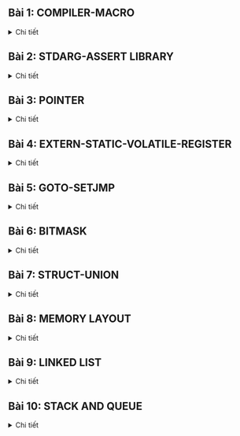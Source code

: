 ## Bài 1: COMPILER-MACRO
<details><summary>Chi tiết</summary>

### Compiler
- Compiler là một phần mềm để biên dịch một hay nhiều chương trình được viết từ ngôn ngữ bậc cao(ngôn ngữ C, C++, python,..) sang ngôn ngữ bậc thấp (thường là ngôn ngữ nhị phân) để nạp cho MCU hoặc máy tính. Hay nói cách khác compiler giống như một thông dịch viên giữa người lập trình và máy tính hoặc MCU.
### Compiler Process 
**Quá trình biên dịch trải qua 4 giai đoạn chính:**
* **Preprocessing**
Quá trình này sẽ biên dịch các file.c hoặc các file.cpp thành các file.i. Ở quá trình này sẽ loại bỏ tất cả các comment, thêm tất cả nột dung của thư viện đã được include ở file.c hoặc file .cpp nếu có và các macro nếu được define thành một file.i.
* **Compilation**
Quá trình này sẽ biên dịch các file.i thành các file.s. Quá trình này là chuyển đổi ngôn ngữ C của chúng ta thành ngôn ngữ assembly code (hợp ngữ). Hợp ngữ có thể được hiểu như là một loại ngôn ngữ của từng loại xử lý mà nhà sản xuất đã viết ra khi thiết kế ra dòng vi xử lý đó để người dùng có thể thuận tiện giao tiếp hơn. Vì vậy mỗi loại vi xử lý khác nhà sản xuất thì sẽ có hợp ngữ khác nhau.
* **Assemble**
Quá trình này sẽ biên dịch các file.s thành các file.o. Quá trình này chuyển đổi assembly code thành object code (mã máy). Vì máy tính bản chất là các bóng bán dẫn điển tử (transistor) nên chúng chỉ hiểu thành các bit logic 0 và 1 để thực hiện các nhiệm vụ.
* **Linhking**
Quá trình này sẽ biên dịch các file .o đã tạ ra trước đó thành một file duy nhất file. exe (executable machine code) hoặc file.hex để nạp cho một số dòng vi điều khiển. 
![Compiler Process](/Image/1.png)*Compiler Process*
### MACRO

Macro là một cơ chế của quá trình tiền xử lý có thể được hiểu là chúng ta sẽ định nghĩa lại nội dụng thành một đoạn nội dung khác ngắn gọn hơn.
MACRO chia thành 3 nhóm chính: 
``` bash
    #include                                             
    #define,#undef
    #if,#elif,#else,#ifdef,#ifndef`
```

**Có một số macro sau:**

- **#include**
    - Cho phép chèn nội dung của  tệp khác vào tệp hiện tại trước khi biên dịch.
    - Sử dụng dấu '< >' cho các tệp tiêu chuẩn như các tệp tiêu đề header file trong các thư mục mục thư viện chuẩn của hệ thống.
    - Sử dụng dấu ' " " ' cho các tệp của người dùng.

- **#define**

    -   Để định nghĩa macro chúng ta dùng cú pháp như sau:

	    ```#define Tên_macro  giá_trị_hoặc_đoạn_mã```

    - Các loại macro gồm:

         **Macro có tham số:** Có thể nhận tham số và thực hiện thao tác trên những tham số đó.

	    ```#define SQUARE(x) ((x) * (x))```

        **Macro không tham số:** Định nghĩa một giá trị cố định

	    ```#define PI 3.14159```

        Để loại bỏ macro ta sử dụng #undef

    **`#if`**
    -  Nếu điều kiện này đúng thì thực hiện đoạn mã phía dưới.

    **`#elif`**
    -  Được sử dụng sau #if hoặc #elif để kiểm tra điều khiện thêm nếu điều kiện trước sai.

    **`#else`**
    - Nếu không có điều kiện nào trước đó đúng thì sẽ thực hiện các câu lệnh sau #else.

    **`#ifdef`**
    - Dùng để kiểm tra xem macro đã được định nghĩa hay chưa.

    **`#ifndef`**
    - Dùng để kiểm tra xem macro chưa được định nghĩa.

**Variadic macros**
macro variadic được sử dụng để định nghĩa ra hàm khi ta không xác định được chính xác input đầu vào. Khi đó ta có #define func(...) dấu 3 chấm sẽ được định nghĩa thành __VA_ARGS__
</details>

## Bài 2: STDARG-ASSERT LIBRARY

<details><summary>Chi tiết</summary>

### Thư viện stdarg.h
- Cung cấp các phương thức để làm việc với các hàm có số lượng input 
parameter không cố định.

### Các macro chính trong thư viện:
- **Va_list**
	
	- Dùng để khai báo 1 biến kiểu dữ liệu lưu trữ thông tin của danh sách đối số biến đổi

	- Cú pháp: ```va_list args;```
	
- **Va_start()**
	
	- Dùng để khởi tạo biến lưu trữ danh sách kiểu va_list vừa lưu.

	- Cú pháp: ```va_start( args, last_fixed_agr);```

	- ```last_fixed_agr``` là đối số cố định cuối cùng trước khi bắt đầu danh sách đối số biến thiên.

	- Ở đây sẽ bắt đầu trỏ từ đối số đầu tiên sau   ```last_fixed_agr```

- **Va_arg()**
	
	- Dùng để truy xuất từng đối số trong danh sách đối số biến đổi.

	- Mỗi lần gọi sẽ truy xuất trả về đối số tiếp theo và di chuyển con trỏ tới đối số kế tiếp.

	- Cú pháp:```va_agr(args, int);```

- **Va_end()**

	- Dùng để kết thúc việc sử dụng danh sách đối số biến đổi, dọn sạch đối tượng va_list và giải phóng tài nguyên.

	- Cú pháp:```va_end(args);```


### Thư viện Assert.h?

 - Dùng để kiểm tra một điều kiện trong mã nguồn và phát hiện lỗi.

 - Thư viện cung cấp 1 macro assert kiểm tra một điều kiện luôn luôn đúng. Nếu sai thì chương trình sẽ dừng và báo lỗi.
 
    - Cú pháp: `assert(biểu_thức);`

</details>

## Bài 3: POINTER
<details><summary>Chi tiết</summary>

### Pointer

- Pointer trong ngôn ngữ lập trình C có thể được hiểu như là một biến có khả năng chứa địa chỉ bộ nhớ của một biến khác. Sử dụng Pointer giúp chúng ta truy cập đến từng vùng nhớ một cách linh họat hơn, hiểu được từng vùng địa chỉ thanh ghi của máy tính.

#### Cách khai báo pointer
``` bash
     int *ptr; // con trỏ trỏ đến address có data là kiểu int 
     char *ptr; // con trỏ trỏ đến address có data là kiểu char 
     float *ptr; // con trỏ trỏ đến address có data là kiểu float
```
#### Lấy địa chỉ của một biến 
``` bash
    int x = 10;
    int *ptr_x = &x;  // ptr_x chứa địa chỉ của x
```
#### Sử dụng con trỏ để truy cập giá trị:
``` bash
    int y = *ptr_x;  // y sẽ chứa giá trị của x 
```
- khi khai báo con trỏ, vì con trỏ chứa địa chỉ nên kích thước của con trỏ sẽ tùy thuộc vào cấu trúc của MCU hoặc máy tính sử dụng.

### Một số loại con trỏ khác
#### Void pointer
- Void pointer thường dùng để trỏ đến bất kỳ địa chỉ nào mà không cần phải quan tâm tới kiểu dữ liệu của giá trị của ô nhớ đó.
- khai báo: 
    ``` bash
     void  *ptr_void;
    ```
#### Pointer to Constant
- Pointer to Constant được hiểu là khi ta định nghĩa kiểu này thì ta không thể thay đổi giá trị địa chỉ mà nó đang trỏ đến(tức là địa chỉ không thay thể thay đổi từ còn trở đó) nhưng chúng ta có thể thay đổi giá trị của tại địa chỉ mà con trỏ đó trỏ tới.
- khai báo:
    ``` bash  
    int value = 5;
    int const *ptr_const = &value;
    printf("value: %d\n", *ptr_const);
    //*ptr_const = 7; // wrong
    value = 9;
    printf("value: %d\n", *ptr_const);
    ```
#### Constant Pointer
- Định nghĩa là một con trỏ mà khi đó giá trị nó trỏ tới địa chỉ không thể thay đổi được. Tức là con trỏ này khi khởi tạo thì nó không thể trỏ đến địa chỉ khác.
- khai báo:
    ``` bash
    int value = 5; 
    int test = 15;
    int *const const_ptr = &value;
    printf("value: %d\n", *const_ptr
    *const_ptr = 7;
    printf("value: %d\n", *const_ptr);
    //const_ptr = &test; // wrong
    ``` 
#### Function pointer
- Pointer to fuction(con trỏ hàm) là một biến chứa địa của một hàm. Có nghĩa nó trỏ tới địa chỉ của một hàm nào đó đã được định nghĩa trong chương trình.
- Khác với các con trỏ khác, con trỏ hàm cho phép ta truyền đối số của hàm khác, truyền hàm như là lưu địa chỉ hàm và trả về một giá trị từ hàm khác. 
- Ví dụ 
    ``` bash
        #include <stdio.h>
        // Hàm mẫu 1
        void greetEnglish() {
            printf("Hello!\n");
        }

        // Hàm mẫu 2
        void greetFrench() {
            printf("Bonjour!\n");
        }

        int main() {

            // Khai báo con trỏ hàm
            void (*ptrToGreet)();

            // Gán địa chỉ của hàm greetEnglish cho con trỏ hàm
            ptrToGreet = greetEnglish;

        // Gọi hàm thông qua con trỏ hàm
        (*ptrToGreet)();  // In ra: Hello!

        // Gán địa chỉ của hàm greetFrench cho con trỏ hàm
            ptrToGreet = greetFrench;

        // Gọi hàm thông qua con trỏ hàm
            (*ptrToGreet)();  // In ra: Bonjour!

        return 0;
        }
    ```
#### Pointer to Pointer 
Pointer to Pointer được hiểu như là một biến chứa chứa địa chỉ của một con trỏ. Con trỏ này trỏ đến địa chỉ của một biến khác và chứa giá trị. Vậy nên khi gọi một con trỏ pointer to pointer thì bản chất nó đang lấy giá trị của biến chứa địa chỉ của địa chỉ của con trỏ nó gán. 

```bash
    #include <stdio.h>
    int main() {
        int value = 42;
        int *ptr1 = &value;  // Con trỏ thường trỏ đến một biến

    int **ptr2 = &ptr1;  // Con trỏ đến con trỏ

        printf("Value: %d\n", **ptr2);

    return 0;
    }
```
#### NULL Pointer
Null Pointer được hiểu như là một con trỏ không trỏ đến bất kỳ đối tượng vùng nhớ cụ thể nào. Khi ta gán cho một biến con trỏ có giá trị là NULL thì còn con trỏ đó đang trỏ tới địa chỉ 0 và địa chỉ đó có giá trị bằng 0.
</details>

## Bài 4: EXTERN-STATIC-VOLATILE-REGISTER
<details><summary>Chi tiết</summary>

### Exern 

- Extern là một từ khóa được sử dụng trong ngôn ngữ lập trình C. Từ khóa này được sử dụng nhằm mục đích thông báo cho chương trình biết rằng một biến hay một hàm đã được định nghĩa ở một file hay một chương trình khác rồi. Điều này giúp việc quản lý dữ liệu dữ các file một cách thuận tiện hơn và trở nên chặt chẻ hơn. Với từ khóa extern thì người dùng có thể sử dụng biến hoặc hàm đó trong một file khác.

- Ví dụ 
    - File main.c
    ``` bash 
    #include <stdio.h>

    int value = 90;

    extern void display();

    int main()
    {
	    printf("hello\n");
	    display();
    }
    ```
    - File other.c
    ``` bash
    #include <stdio.h>

    extern int value;
    void display()
    {
	    printf("value: %d\n", value);
    }
    ```
- Ứng dụng 
    - Cho phép chúng ta chia sẻ biến và hàm giữa nhiều file nguồn trong chương trình 
    - Dùng để kết nối các module hoặc thư viện trong một dự án lớn 
    ...
### Static
#### Static local variables
 - Khi ta khai báo từ khóa Static cho một biến cục bộ (local variables) điều này có ý nghĩa là biến đó sẽ dữ giá trị đó qua các lần gọi hàm và biến đó chỉ có thể được gọi trong hàm đó, và không thể tồn tại ngoài hàm.

- Ví dụ:
    ``` bash 
    #include <stdio.h>

    void exampleFunction() {
        static int count = 0;  // Biến static giữ giá trị qua các lần gọi hàm
        count++;
        printf("Count: %d\n", count);
    }

    int main() {
        exampleFunction();  // In ra "Count: 1"
        exampleFunction();  // In ra "Count: 2"
        exampleFunction();  // In ra "Count: 3"
        return 0;
    }
    ``` 
- Ứng dụng 
    - Lưu trữ giá trh sau những lần gọi hàm nên dùng để theo dõi số lần gọi hàm mà không cần khai báo một biến toàn cục
#### Static local variables
Khi ta khai báo từ khóa Static cho một biến hay một hàm toàn cục, thì điều này có ý nghĩa là biến đó hay hàm đó chỉ có thể hoạt động được trong phạm vi của file nguồn hiện tại này thôi.
- Ví dụ:
    - File main.c
    ``` bash
    #include <stdio.h>

    extern void display();
    //extern int s_g_value;
    extern int g_value;

    int main()
    {
	    printf("hello\n");
	    g_value = 40;
	    display();
	    return 0;
    }
    ``` 
    - File other.c
    ``` bash
    #include <stdio.h>

    int g_value = 30;
    static int s_g_value = 20;


    void display()
    {
	    printf("static global value: %d\n", s_g_value);
	    printf("global value: %d\n", g_value);
    }
    ```
### Volatile
- Từ khóa Volatile trong ngôn ngữ lập trình C được sử dụng tránh việc trình biên dịch tối ưu hóa hoạt động của biến đó trong chương trình. Điều này có nghĩa là trình biên dịch sẽ hiểu là biến đó sẽ có giá trị thay đổi ngẫu nhiên, cho nên trình biên dịch sẽ không được tôi hóa bỏ qua biến đó mà phải thực hiện cập nhật giá trị của biến đó theo dúng định nghĩa ban đầu.


### Register 
Trong ngôn ngữ lập trình C từ khóa Register được sử dụng nhằm mục đích thông báo biến này cần được lưu trữ ở thanh ghi của máy tính, chứ không phải lưu trữ ở bộ nhớ Ram như thông thường. Việc lưu giá trị ở trên thanh ghi sẽ giúp cải thiện tốc độ tính toán dữ liệu một cách nhanh hơn so với việc lưu trữ RAM. Vì quá trình tính toán sẽ được thực hiên bô xư lý toán hoc ALU nên khi ta lưu trữ dữ liệu ở RAM thì MUC sẽ tốn thời gian truyền dữ liệu dữ RAM và thành ghi và sau đó chép dữ liệu lên ALU để tính toán. Vì vậy đối với những biến cần tối ưu hóa về mặt thời gian người ta hường lưu chúng trên bộ nhớ thanh ghi.

Quá trình truyền dữ liệu có thể được mô tả như sau  

![Register](/Image/2.png)

- Ví dụ:
    ``` bash
    #include <stdio.h>
    #include <time.h>

    int main() {
        // Lưu thời điểm bắt đầu
        clock_t start_time = clock();

        // Đoạn mã của chương trình
        for (int i = 0; i < 1000000; ++i) {
          // Thực hiện một số công việc bất kỳ
        }

        // Lưu thời điểm kết thúc
        clock_t end_time = clock();

        // Tính thời gian chạy bằng miligiây
        double time_taken = ((double)(end_time - start_time)) / CLOCKS_PER_SEC;

        printf("Thoi gian chay cua chuong trinh: %f giay\n", time_taken);

        return 0;
    }

    ```
</details>

## Bài 5: GOTO-SETJMP
<details><summary>Chi tiết</summary>

### Goto 
- "goto" là một từ khóa được sử dụng trong ngôn ngữ lập trình C, nó cho phép chương trình nhảy đến một nhãn label đã được đặt trước đó và label đó chỉ được đặt trong cùng một hàm. Việc sử dụng goto mặc dù đem đến khả năng kiểm soát flow của chương trình, tuy nhiên việc sử dụng goto quá nhiều là không tốt vì nó làm cho chương trình chúng ta khó có khả năng bảo trì hơn.

- Ví dụ:
    ``` bash 
    #include <stdio.h>

    int main() {
        int i = 0;
        // Đặt nhãn
        start:
        if (i >= 5) {
            goto end;  // Chuyển control đến nhãn "end"
        }

        printf("%d ", i);
        i++;

        goto start;  // Chuyển control đến nhãn "start"

        // Nhãn "end"
        end:
        printf("\n");

        return 0;
    }
    ```
- Mặc dù goto không được khuyến khích sử dụng vì khả năng khó bảo trì của nó tuy nhiên chúng ta vẫn có thể sử dụng chúng trong một số trường hợp như sau:
    - **Thoát khỏi nhiều cấp độ vòng lặp**
    Trong một số trường hợp việc thoát khỏi nhiều vòng lặp trở nên phức tạp thì việc sử dụng goto để dễ dàng thoát khỏi nhiều vòng lặp hơn
    Ví dụ:
        ``` bash
        for (int i = 0; i < 10; ++i) {
            for (int j = 0; j < 10; ++j) {
            if (some_condition(i, j)) {
                goto exit_loops;
                }
            }
        }
        exit_loops:
        ```
    - **Xử lý lỗi và giải phóng bộ nhớ**   
    Trong trường hợp sử lý lỗi, có thể sử dụng goto để dễ dàng giải phóng bộ nhớ đã được cấp pháp trước khi thoát khỏi hàm

    - **Implement Finite State Machines (FSM)** (máy trạng thái hữu hạn)
    Trong một số trường hợp, đặc biệt là khi triển khai Finite State Machines, goto có thể được sử dụng để chuyển đến các trạng thái khác nhau một cách dễ dàng.
    Ví dụ: 
        ```bash 
        switch (current_state) {
            case STATE_A:
                // Xử lý State A
                if (condition) {
                    goto STATE_B;
                }
                break;

            case STATE_B:
                // Xử lý State B
                break;
        }

        ```
### setjmp.h
- setjmp.h là một thư viện trong ngôn ngữ lập trình C, cung cấp hai hàm đó là setjmp và longjmp. Cả hai hàm này thường được sử dụng để thực hiện sử lý ngoại lệ của chương trình C. Xử lý ngoại lệ có nghĩa là ngoại lệ này vẫn khiến cho chương trình hoạt động một cách bình thường nhưng nó chính là kết quả không mong muốn của người dùng.
- Ví dụ
    ``` bash
    #include <stdio.h>
    #include <setjmp.h>

    jmp_buf buffer;

    void risky_function() {
        printf("Entering risky_function\n");
    
        // Thiết lập điểm cho việc "quay lại"
        if (setjmp(buffer) != 0) {
            printf("Exiting risky_function due to longjmp\n");
            return;
        }

        // Mô phỏng một tình huống lỗi
        int error_condition = 1;
        if (error_condition) {
            printf("Error detected in risky_function\n");
            longjmp(buffer, 1);  // "Quay lại" tới điểm đã được thiết lập bởi setjmp
        }

        printf("Exiting risky_function normally\n");
    }

    int main() {
        printf("Starting main\n");
        risky_function();
        printf("Back in main after risky_function\n");

        return 0;
    }

    ```
</details>

## Bài 6: BITMASK
<details><summary>Chi tiết</summary>

### Bitmask 
- Bitmask là một kĩ thuật được sử dụng để làm việc với các bit. Nó chủ yếu được ứng dụng lưu trữ hoặc thao tác với các flag hoặc để chỉ trạng thái của chân tín hiệu nào đó. Ta có thể chỉ sửa xóa bit đó với Bitmask. Ứng dụng phổ biến của Bitmask có thể nói tới là để tối ưu hóa bộ nhớ,thực hiện các toán với bit, quyền truy cập hoặc các thuộc tính lên đối tượng,..
#### Các toán tử bitwise
**a. AND bitwise**
 - Thực hiện phép AND bitwise giữa các căp bit với nhau. Kết quả bằng 1 nếu cả hai bit đều là 1, còn lại thì kết quả đều bằng 0;
 - Ví dụ khai báo:
    ```bash
    int result = num1 & num2;
    ```
**b. OR bitwise**
- Thực hiện phép OR bitwise giữa các căp bit với nhau. Kết quả bằng 0 nếu cả hai bit đều là 0, còn lại thì kết quả đều bằng 1;
 - Ví dụ khai báo:
    ```bash
    int result = num1 | num2;
    ```
**c. XOR bitwise**
- Thực hiện phép XOR bitwise giữa các căp bit với nhau. Kết quả bằng 0 nếu cả hai bit đều giống nhau(tức là cùng bằng 0 hoặc cùng bằng 1), còn lại thì kết quả đều bằng 1;
 - Ví dụ khai báo:
    ```bash
    int result = num1 ^ num2;
    ```
**d. NOt bitwise**
 - Đây là phép đảo từng bit của một số. Có nghĩa là 0 lấy not sẽ là 1, ngược lại 1 lấy not sẽ là 0
 - Ví dụ khai báo:
    ```bash
    int result = ~num;
    ```
**e. Shift left or Shift right**
 - Dùng để dịch bit sang phải hoặc sang trái 
 - Khi ta muốn dịch các bit từ trái sang phải, ta sử dụng ký hiệu " >> " + với số phần tử muốn dịch, sau khi địch các tùy vào số phần tử muốn dịch mà ta phải thêm bấy nhiêu số bit 0 or bit 1 (xét bit 0 or 1 phải giựa vào giá trị đó có phải là số có dấu hay không or hoặc quy định bởi bit MSB);
 - Ví vụ:
    ```bash
    int resultLeftShift = num >> shiftAmount;
    \\ giả sử ban đầu  num =0b00011110;
    \\ nếu dịch 3 phần từ, tức là shiftAmount =3;
    \\ kết quả dich sang phải 0b00000011;
    ```
 - Khi ta muốn dịch các bit từ phải sang trái, ta sử dụng ký hiệu " << " + với số phần tử muốn dịch, sau khi địch các tùy vào số phần tử muốn dịch mà ta phải thêm bấy nhiêu số bit 0;
 - Ví vụ:
    ```bash
    int resultLeftShift = num << shiftAmount;
    \\ giả sử ban đầu  num =0b00011110;
    \\ nếu dịch 3 phần từ, tức là shiftAmount =3;
    \\ kết quả dich sang trái 0b11110000;
    ```

#### Một số ví dụ về ứng dụng của BITMASK
- example 1:
```bash
#include <stdio.h>
#include <stdint.h>

#define GENDER        1 << 0  // Bit 0: Giới tính (0 = Nữ, 1 = Nam)
#define TSHIRT        1 << 1  // Bit 1: Áo thun (0 = Không, 1 = Có)
#define HAT           1 << 2  // Bit 2: Nón (0 = Không, 1 = Có)
#define SHOES         1 << 3  // Bit 3: Giày (0 = Không, 1 = Có)
// Tự thêm 5 tính năng khác
#define FEATURE1      1 << 4  // Bit 4: Tính năng 1
#define FEATURE2      1 << 5  // Bit 5: Tính năng 2
#define FEATURE3      1 << 6  // Bit 6: Tính năng 3
#define FEATURE4      1 << 7  // Bit 7: Tính năng 4

void enableFeature(uint8_t *features, uint8_t feature) {
    *features |= feature;
}

void disableFeature(uint8_t *features, uint8_t feature) {
    *features &= ~feature;
}


int isFeatureEnabled(uint8_t features, uint8_t feature) {
    return (features & feature) != 0;
}

void listSelectedFeatures(uint8_t features) {
    printf("Selected Features:\n");

    if (features & GENDER) {
        printf("- Gender\n");
    }
    if (features & TSHIRT) {
        printf("- T-Shirt\n");
    }
    if (features & HAT) {
        printf("- Hat\n");
    }
    if (features & SHOES) {
        printf("- Shoes\n");
    }
    // Thêm các điều kiện kiểm tra cho các tính năng khác
}

void removeFeatures(uint8_t *features, uint8_t unwantedFeatures) {
    *features &= ~unwantedFeatures;
}



int main() {
    uint8_t options = 0;
    // Thêm tính năng 
    enableFeature(&options, GENDER | TSHIRT | HAT);

    removeFeatures(&options, TSHIRT);

    // Liệt kê các tính năng đã chọn
    listSelectedFeatures(options);
    
    return 0;
}
```
- example 2:
``` bash
#include <stdio.h>

#define LED1 1 << 0 // 0001
#define LED2 1 << 1 // 0010
#define LED3 1 << 2 // 0100
#define LED4 1 << 3 // 1000


void enableLED(unsigned int *GPIO_PORT, unsigned int LED) {
    *GPIO_PORT |= LED;
}

void disableLED(unsigned int *GPIO_PORT, unsigned int LED) {
    *GPIO_PORT &= ~LED;
}


int main() {
    unsigned int GPIO_PORT = 0; // Giả sử là biến điều khiển cổng GPIO

    // Bật LED1 và LED3
    enableLED(&GPIO_PORT, LED1 | LED3);
    if (GPIO_PORT & LED1 )
    {
        printf("LED1 is on\n");
    }

    if (GPIO_PORT & LED2)
    {
        printf("LED2 is on\n");
    }

    if (GPIO_PORT & LED3)
    {
        printf("LED3 is on\n");
    }
  
    // Tắt LED1 và bật LED2
    disableLED(&GPIO_PORT, LED1);
    enableLED(&GPIO_PORT, LED2);

    if (GPIO_PORT & LED1 )
    {
        printf("LED1 is on\n");
    }

    if (GPIO_PORT & LED2)
    {
        printf("LED2 is on\n");
    }

    if (GPIO_PORT & LED3)
    {
        printf("LED3 is on\n");
    }

    // Cập nhật trạng thái của GPIO_PORT tương ứng với hardware

    return 0;
}

```
- example 3:
```bash
#include <stdio.h>
#include <stdint.h>

#define ENABLE 1
#define DISABLE 0

typedef struct {
    uint8_t LED1 : 1;
    uint8_t LED2 : 1;
    uint8_t LED3 : 1;
    uint8_t LED4 : 1;
    uint8_t LED5 : 1;
    uint8_t LED6 : 1;
    uint8_t LED7 : 1;
    uint8_t LED8 : 1;
} LEDStatus;



int main() {
    LEDStatus ledStatus = {.LED7 = ENABLE};
    // Bật LED 1 và 3
    ledStatus.LED1 = ENABLE;
    ledStatus.LED3 = ENABLE;

    // Kiểm tra trạng thái của LED 1
    if (ledStatus.LED1) {
        printf("LED1 is on\n");
    }


    return 0;
}
```

</details>

## Bài 7: STRUCT-UNION

<details><summary>Chi tiết</summary>


### Struct
- Struct được hiểu như là một kiểu dữ liệu có cấu trúc nó phép các lập trình viên định nghĩa ra nhiều biến có nhiều kiểu dữ liệu khác nhau ở trong đó. mỗi member trong một struct thì sẽ có một vùng nhớ lưu trữ riêng.

- Ví dụ 
  - **Sử dụng Struct**
    ``` bash
    struct Point {
        int x;
        int y;
    };
    void printPoint(struct Point p);

    void updatePoint(struct Point* p, int newX, int newY);

    int main()
    {
        // Để khởi tạo một biến thuộc kiểu struct, bạn sử dụng cú pháp như sau:
        struct Point p1 = {10, 20};
        // Để truy cập các thành viên, bạn sử dụng toán tử ( . ):
        printf("X coordinate: %d\n", p1.x);
    }

    //Bạn có thể truyền một biến thuộc kiểu struct như một tham số cho một hàm.

    void printPoint(struct Point p) {
    printf("(%d, %d)\n", p.x, p.y);

    //Bạn có thể truyền con trỏ đến struct như một tham số cho một hàm, cho phép thay đổi giá trị của struct bên trong hàm.
        void updatePoint(struct Point* p, int newX, int     newY) {
        p->x = newX;
        p->y = newY;
        }

    }
    ```
  - **Sử dụng từ khóa typedef thêm tên cho struct để rút gọn cú pháp khai báo biến:**
    
    ``` bash
    typedef struct {
        char name[50];
        double maxSpeed;
        double maxAccel;
    int seats;
    } Car;

    Car myCar = {.name = "Honda", .maxSpeed = 200.0, .maxAccel = 500.0, .seats = 4};
    ```
- Cách sắp xếp vùng nhớ của Struct 
    Việc hiểu rõ về việc cách sắp xếp vùng nhớ của struct rất quan trọng, nó giúp chúng ta giảm đi kích thước của bộ nhớ. Điều này là rất quan trọng trong khi làm việc với các project về tối ưu hóa bộ nhớ chương trình.
    
    Khi ta định nghĩa một kiểu dữ liệu struct, thì lập tức máy tính sẽ cấp một địa chỉ để lưu trữ Struct đó. Và kích của Struct nó phụ thuộc vào biến có kích thước lớn nhất. 

    ![Register](/Image/3.png)

    ``` bash
    //ban đầu biền a chiếm 1 byte và dư 3 padding 
    //biến b có kiểu dữ liệu 4 byte thì nó lấp đầy và không dư padding nào.
    //biến c có kiểu dữ liệu 2 byte thì lấp đầy 2 ô và dư 2 padding.
    //tính tống số ô nhớ struct này  1 2byte trong đó có 7 byte để chứa data 5 padding 
    ```
- Ứng dụng nhiều trong việc xử lý json và list. Bên cạnh đó còn ứng dụng vào viết diver library trong nhúng ví dụ cấu hình các chức năng của protocol truyền dữ liệu SPI, I2C,...
### Union 
- Union cũng là một kiểu dữ liệu có cấu trúc nó cho phép các lập trình viên định nghĩa nhiều biến có các kiểu dữ liệu khác nha. Tuy nhiên, các member trong union đều sử dụng chung một vung nhớ ( tức là có cùng địa chỉ) và kích thức của một biến có kiểu dữ union phụ thuộc biến Mentor có kích thước lớn nhất.
- Ví dụ

``` bash 
typedef union {
    uint8_t member_1;
    uint16_t member_2;
    uint32_t member_3;
} union_1;

union_1 myUnion;
myUnion.member_3 = 1048574; // các member trong myUnion để có chung 1 vùng địa chỉ nên ta chỉ cần gán giá trị cho bất kỳ member nào thì đều được giá trị như vậy

// kết quả 
/*
member_3 = 1048574 // cho kết đúng với giá trị đã nhập vào ban đầu vì nó có kiểu 4 byte 
member_2 = 65534 // kết quả sai do member_2 chỉ có 16bit vì vậy nó sẽ chữa được 2byte từ giá trị 1048574 và nó lấy từ LSB 
member_1 = 254 // kết quả sai do member_1 có 1 byte nên nó chỉ chứa 1byte tính từ LSB của giá trị 
*/

```
- **Lưu ý kích thước của một kiểu dữ liệu Union là biến được định nghĩa bên trong Union**


### Kết hợp giữa Union và Struct 

``` bash
#include <stdio.h>
#include <stdint.h>
#include <string.h>

// union lồng struct
typedef union {
    struct {
        uint8_t id[2];  // 2byte 
        uint8_t data[4]; // 4byte 
        uint8_t check_sum[2]; // 2byte 
    } data; // thiết kể không có padding 
    // union có 2 biến data và frame và mỗi biến đều cùng vùng địa chỉ và địa chỉ lưu 8byte dữ liệu 
    uint8_t frame[8]; 

} Data_Frame;


int main(int argc, char const *argv[])
{

    // ứng dụng trong việc truyền nhận dữ liệu 
    Data_Frame transmitter_data;
    
    strcpy(transmitter_data.data.id, "10");
    strcpy(transmitter_data.data.data, "1234");
    strcpy(transmitter_data.data.check_sum, "70");

	Data_Frame receiver_data;
    strcpy(receiver_data.frame, transmitter_data.frame);
	
    
    return 0;
}

```

</details>

## Bài 8: MEMORY LAYOUT

<details><summary>Chi tiết</summary>

- Sau khi compiler biên dịch ra các file. hex hoặc executable file thì sẽ được lưu ở bộ nhớ Flash của MCU hoặc SSD đối với máy tính. Khi ta bắt đầu chạy một chương trình thì executable file sẽ được coppy vào bộ nhớ RAM để thực thi.
            ![Memory layout](/Image/4.png)

Khi coppy vào RAM, thì chương trình được sắp xếp theo từng vùng nhớ. Phân vùng nhớ của một chương trình C/C++ gồm 5 phần:

### TEXT SEGMENT
Phân vung TEXT là vùng nhớ có địa chỉ thấp nhất. Phân vùng text chỉ có thể đọc ra và không thể ghi bất kỳ thứ gì vào phân vung này (READ ONLY)

- Chứa các lệnh thực thi của chương trình 
- chứa các biến hằng số và con trỏ kiểu char
``` bash
#include <stdio.h>

const int a = 10;
char arr[] = "Hello";
char *arr1 = "Hello";

int main() {
   

    printf("a: %d\n", a);

    arr[3] = 'W';
    printf("arr: %s", arr);// arr là một mảng nên nó có thể thay đổi được giá trị do không phải phân vùng text

    // arr1[3] = 'E';
    printf("arr1: %s", arr1); // do arr1 là một con trỏ kiểu char nên không thể thay đổi giá trị do nó nằm ở phân vùng text

    
    return 0;
}
```

### Data segment
Initialized Data Segment (Dữ liệu Đã Khởi Tạo): là phân vùng lưu global variables, static variables được khởi tạo với giá trị khác 0.
- Chứa các biến toàn cục được khởi tạo với giá trị khác 0
- Chứa các biến static được khởi tạo với giá trị khác 0.
- cho phép đọc và ghi dữ liệu, tức là dữ liệu có thể thay đổi
- Tất cả các biến sẽ bị thu hồi vùng nhớ khi chương trình kết thúc.
``` bash
#include <stdio.h>

int a = 10; // data khác 0 nên lưu phân  vùng DS
double d = 20.5; // data khác 0 nên lưu phân  vùng DS

static int var = 5; // data khác 0 nên lưu phân  vùng DS

void test()
{
    static int local = 10; // data khác 0 nên lưu phân  vùng DS
}


int main(int argc, char const *argv[])
{  
    a = 15; // thay đổi được giá trị 
    d = 25.7; // thay dổi được giá trị 
    var = 12;// thay dổi được giá trị
    printf("a: %d\n", a); // in ra giá trị hiện tại
    printf("d: %f\n", d);
    printf("var: %d\n", var);



    return 0;
}
```
### Bss segment (Block started by symbol)
Uninitialized Data Segment (Dữ liệu Chưa Khởi Tạo):là phân vùng lưu global variables, static variables không được khởi tạo giá trị hoặc được khởi tạo với giá trị là 0.
- cho phép đọc và ghi tại phân vùng này
- Tất cả các biến trong phân vùng này sẽ bị thu hồi sau khi kết thúc chương trình 
``` bash
#include <stdio.h>


typedef struct 
{
    int x;
    int y;
} Point_Data; // chưa khởi tạo giá trị nên lưu ở phân vùng BSS


int a = 0; // khởi tạo giá trị bằng 0 nên lưu BSS
int b; // chưa khởi tao giá trị nên lưu BSS

static int global = 0; // tương tư
static int global_2;// 

static Point_Data p1 = {5,7}; // ban đầu chưa khởi tao nên lưu BSS, sau đó khởi tạo giá trị thì biến đó vẫn lưu ở BSS



void test()
{
    static int local = 0;
    static int local_2;
}

int main() {

    
    printf("a: %d\n", a);
    printf("global: %d\n", global);
   

    
    
    return 0;
}

```
### Stack
Stack là phân vùng nhớ được cấp pháp tự động trong quá trình thực thi chương trình, hoạt động theo cấu trúc LIFO (Last In First Out).Vùng nhớ stack chứa các biến cục bộ, tham số truyền vào của hàm khi được gọi.
- Có thể thực hiện đọc và ghi giá trị trong suốt thời gian gọi hàm.
- Vùng nhớ sẽ bị thu hồi khi thoát ra khỏi hàm đó
``` bash 
#include <stdio.h>


void test()
{
    int test = 0;
    test = 5;
    printf("test: %d\n",test);
}

int sum(int a, int b)
{
    int c = a + b;
    printf("sum: %d\n",c);
    return c;
}



int main() {

    sum(3,5);
    /*
        0x01 // khi goi hàm 0x01 chưa tham số truyền vào 3
        0x02 // // khi goi hàm 0x02 chưa tham số truyền vào 5
        0x03 // khi goi hàm 0x03 chưa tham số phép cộng 8
        // giả xử 0x01 0x02 0x03 là 3 điaj chỉ của phân vùng stack 
    */
   test();
   /*
    int test = 0; // 0x01
   */


    
    return 0;
}

```
### Heap
Heap là vùng nhớ lưu các biến được cấp phát động trong quá trình thực thi chương trình. Khi không còn sử dụng vùng nhớ đã được cấp pháp trên heap thì phải giải phóng vùng nhớ đó. Nếu không giải  phóng có thể dẫn tới mất dữ liệu (memory leak) do không còn vùng nhớ để lưu.

Sử dụng các hàm alloc, realloc, free, delete,… từ thư viện stdlib.h để cấp phát bộ nhớ trên vùng heap.

Vậy câu hỏi đặt ra là tại sao phải sử dụng head ? Ví dụ chúng ta muốn nhập trên một người từ bàn phím sau đó. Nếu chúng ta sử dụng phương pháp bình thường là mảng để chứa dữ liệu thì có thể gây dư vùng nhớ. Sẽ không tối ưu khi không biết chắc chắn kích thước size của mảng là bao nhiêu. Vì vậy giải pháp tối ưu hơn là sử dụng cấp pháp động 

Để cấp phát động với ta có thể sử dụng cú pháp như sau.
```bash
int *ptr = (int *)malloc(sizeof(int) * 10); // Cấp phát bộ nhớ cho 10 số nguyên
// hiểu đơn giản đoan code này tham số truyền vào hàm malloc là size, 
nghĩa là số byte ta muốn cấp phát, ví dụ này là 40byte
// kết quả trả về của hàm malloc là một con trỏ kiểu void
// vậy nên để truy cập đến giá trị được cấp phát của hàm đó phải ép kiểu
// trường hợp này ép kiểu về kiểu int


```
ví dụ khác 
``` bash
// Cấp phát vùng nhớ trên heap và sửa dụng vùng nhớ đó.

#include <stdio.h>
#include <stdlib.h>

void function_1() {
    int size = sizeof(int)*10;
    int *list_num = (int *)malloc(size); // bản châts nó đang trỏ tới địa chỉ đầu tiên trong 10 phần tử được khởi tạo

    printf("Malloc size: %d byte.\n", size);

    for(int index=0;index<10;index++) {
        list_num[index] = index;
    }

    for(int index=0;index<10;index++) {
        // printf("Address: 0x%p, Value: %d.\n", &list_num[index], list_num[index]);
        printf("Address: 0x%p, Value: %d.\n", list_num+index, *(list_num+index));// xuất ra địa chỉ là giá trị của từng ô địa chỉ đó
    }
    
    free(list_num);
}

int main(void) {

    function_1();
    return 0;
}
```

- **lưa ý**

Một biến constant local có thể thay đổi thay đổi được giá trị của nó thông qua một con trỏ đến địa chỉ của nó, vì biến constant local đó được lưu trên stack. Tuy nhiên khi biên dịch thì compiler sẽ cảnh báo.

Một biến constant global thì không có cách nào thay đổi được giá trị vì nó nằm trên phân vùng text.
### SỰ KHÁC NHAU GIỮA STACK và HEAP SEGMENT
- đều cho phép đọc và ghi dữ liệu
- Stack để lưu trữ các biến cục bộ và tham số truyền vào khi gọi hàm, việc cấp phát vùng nhớ là do chương trình tự quản lý và cơ chế tự thu hồi vùng nhớ.
- Cả hai vùng nhớ này đều có thể xảy ra memory leak khi sử dụng stack ta tạo một lượng biến cục bộ quá lớn dẫn đến over stack. Còn với heap khi ta cấp phát vùng nhớ mà chưa thu hồi cũng sẽ gây ra over heap . Stack và Heap sẽ ảnh dữ liệu lẫn nhau.

### Malloc và calloc
Malloc và calloc vùng để cấp phát một vùng nhớ trên heap
Tuy nhiên, chúng cả 2 hàm này vẫn có sự khác biệt 
- malloc:
    - Sẽ cấp phát một vùng nhớ mà không khởi tạo giá trị cho các ô nhớ đó. Tức là giá trị của vùng nhớ đó vẫn sẽ giữ nguyên như trước khi cấp phát vùng nhớ. Các giá trị ngẫu nhiên này gọi là garbage values
    - malloc chỉ cần một tham số truyền vào là số byte bộ nhớ sẽ cấp phát.
    ``` bash 
     char *line = (char *)malloc(20 * sizeof(char));
    ```
- calloc:
    - Sẽ cấp phát một vùng nhớ và khởi tạo giá trị 0 cho các ô nhớ.
    - calloc có hai giá trị truyền vào là số phần tử cần cấp phát và kích thước (số byte) của mỗi phần tử.

    ``` bash
     char *line = (char *)calloc(20, sizeof(char));
    ```
</details>

## Bài  9: LINKED LIST 

<details><summary>Chi tiết</summary>

- Linked list (danh sách liên kết) là một cấu trúc dữ liệu động. Một linked list bao gồm nhiều notes được liên kết lại với nhau thông qua next. Khi làm việc với note ta cần quan tâm tới 3 thông số: 1 là địa chỉ của note đó(address), 2 là giá trị mà note đó lưu trữ (value), 3 là next, nó chứa địa chỉ của
- Expand, đối với singly linked list thì sẽ có 1 next element và nó trỏ tới địa chỉ của note tiếp theo. Also, đối với double linked list thì sẽ có 2 next element và nó trỏ tới địa của note tiếp theo và địa chỉ của note trước đó.
- Để define ra một note trong C la thực hiện như sau:
    ```bash
    typedef struct node
    {
    int value; // đây là phần data 
    struct node *next; // đây là con trỏ dùng để trỏ tới node tiếp theo 
    } node_t;
    ```

### Ưu Nhược điểm của linked list
- Một listed list cung cấp một cách linh hoạt thêm xóa và chèn các phần tử mà không cần thêm xóa các phần mà không cần phải dịch hay di chuyển các phần tử như mảng. Tuy nhiên, nó cũng có nhược điểm là nó phải trỏ đến các địa chỉ tiếp của note tiếp theo nên nó tăng độ phức tạp của bộ nhớ dẫn đến giảm hiệu xuất so với mảng 

</details>


 ## Bài  10: STACK AND QUEUE
 
<details><summary>Chi tiết</summary>   

### STACK
- Stack (ngăn xếp) là một cấu trúc dữ liệu tuân thử theo nguyên tắc "LAST IN FIRST OUT", nghĩa là phần tử được thêm vào stack cuối cùng sẽ được lấy ra khỏi stack đầu tiên.
![STACK](/Image/5.png)

- Các thao tác cơ bản trên stack bao gồm:
    - "push" để thêm một phần tử vào đỉnh của stack
    - "pop" để xóa một phần tử ở đỉnh stack.
    - “top” để lấy giá trị của phần tử ở đỉnh stack.


- Để định nghĩa một Stack ta sử dụng struct 

``` bash
typedef struct Stack {
    int* items; // con trỏ trỏ tơi địa chỉ của các phần tử trong stack 
    int size; // kich thước stack 
    int top; // chỉ số tại đỉnh của stack
} Stack;
```

### QUEUE

- Queue (hàng đợi) là một cấu trúc dữ liệu tuân thủ theo nguyên tắc "First in First out" FIFO, tức là phần tử vào Queue đầu tiên thì sẽ ra khỏi queue đầu tiên. 

![QUEUE](/Image/6.png)

**AFTER**

![QUEUE AFTER](/Image/7.png)

- Các thao tác cơ bản trên hàng đợi bao gồm:
    - “enqueue” (thêm phần tử vào cuối hàng đợi)
    - “dequeue” (lấy phần tử từ đầu hàng đợi). 
    - “front” để lấy giá trị của phần tử đứng đầu hàng đợi

- Để định nghĩa một Queue ta sử dụng struct 
``` bash
typedef struct queue
{
    int *items; // con trỏ này sẽ trỏ đến địa chỉ của queue
    int size; // kích thước queue
    int rear, front; // rear cuối hàng đợi, front là đầu hàng chờ;
}queue_t;

```
</details>